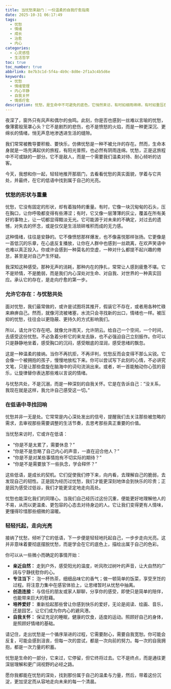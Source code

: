 ```yaml
---
title: 当忧愁来敲门：一份温柔的自我疗愈指南
date: 2025-10-31 06:17:49
tags:
  - 忧愁
  - 情绪
  - 成长
  - 治愈
  - 内心
categories:
  - 心灵感悟
  - 生活哲学
toc: true
toc_number: true
abbrlink: 8e7b3c1d-5f4a-4b9c-8d0e-2f1a3c4b5d6e
keywords:
  - 忧愁
  - 情绪管理
  - 内心平静
  - 自我关怀
  - 情感疗愈
description: 忧愁，是生命中不可避免的底色，它悄然来访，有时如细雨绵绵，有时如重压在心。这篇文章将带你温柔地面对这份情绪，不逃避，不抗拒，而是学着与它共处，倾听它带来的低语，最终在接纳与理解中，找到内心深处的光亮与力量。这是一份关于自我疗愈的邀请，愿你在此找到慰藉与前行的勇气。
---
```


夜深了，窗外只有风声和偶尔的虫鸣。此刻，你是否也感到一丝难以言喻的忧愁，像薄雾般笼罩心头？它不是剧烈的悲伤，也不是愤怒的火焰，而是一种更深沉、更绵长的情绪，悄无声息地渗透进生活的缝隙。

我们常常被教导要积极、要快乐，仿佛忧愁是一种不被允许的存在。然而，生命本身就是一场充满起伏的旅程，有阳光普照，也必然有阴雨连绵。忧愁，正是这旅程中不可或缺的一部分。它不是敌人，而是一个需要我们温柔对待、耐心倾听的访客。

今天，我想和你一起，轻轻地推开那扇门，去看看忧愁的真实面貌，学着与它共处，并最终，在它的低语中找到属于自己的光亮。

### 忧愁的形状与重量

忧愁，它没有固定的形状，却有着独特的重量。有时，它像一块沉甸甸的石头，压在胸口，让你呼吸都变得有些滞涩；有时，它又像一层薄薄的灰尘，覆盖在所有美好的事物上，让一切都显得黯淡无光。它可能源于对未来的不确定，对过去的遗憾，对失去的怀念，或是仅仅是生活琐碎堆积而成的无力感。

这种情绪，往往是安静的。它不像愤怒那样爆发，也不像喜悦那样张扬。它更像是一首低沉的乐章，在心底反复播放，让你在人群中也感到一丝疏离，在欢声笑语中也难以真正投入。你或许会感到一种莫名的空虚，一种对什么都提不起兴趣的倦怠，甚至是对自己产生怀疑。

我深知这种感受。那种无声的消耗，那种内在的挣扎，常常让人感到疲惫不堪。它不是矫情，不是脆弱，而是我们内心深处对生命、对自我、对世界的一种真实回应。承认它的存在，是走向疗愈的第一步。

### 允许它存在：与忧愁共处

面对忧愁，我们最常做的，或许是试图将其推开，假装它不存在，或者用各种忙碌来麻痹自己。然而，就像河流被堵塞，水流只会寻找新的出口，情绪也一样。被压抑的忧愁，往往会以更隐蔽、更持久的方式影响我们。

所以，请允许它存在吧。就像允许雨天，允许阴云。给自己一个空间，一个时间，去感受这份忧愁。不必急着分析它的来龙去脉，也不必强迫自己立刻振作。你可以只是静静地坐着，感受胸口的沉闷，感受眼底的湿润，感受思绪的飘忽。

这是一种温柔的接纳。当你不再抗拒，不再评判，忧愁反而会变得不那么尖锐。它会像一个被拥抱的孩子，慢慢地放松下来。你可以尝试写下此刻的心情，不必讲究文笔，只是让那些盘旋在脑海中的词句流淌出来。或者，听一首能触动你心弦的音乐，让旋律替你表达那些难以言说的情绪。

与忧愁共处，不是沉溺，而是一种深刻的自我关怀。它是在告诉自己：“没关系，我现在就是这样，我允许自己感受这一切。”

### 在低语中寻找回响

忧愁并非一无是处。它常常是内心深处发出的信号，提醒我们去关注那些被忽略的需求，去审视那些需要调整的生活节奏，去思考那些真正重要的价值。

当忧愁来访时，它或许在低语：
*   “你是不是太累了，需要休息？”
*   “你是不是忽略了自己内心的声音，一直在迎合他人？”
*   “你是不是对某些事情抱有不切实际的期待？”
*   “你是不是需要放下一些执念，学会释怀？”

这些低语，是成长的契机。它们促使我们停下来，向内看，去理解自己的脆弱，去发现自己的韧性。正是因为经历过忧愁，我们才能更深刻地体会到快乐的珍贵；正是因为感受过低谷，我们才能更坚定地走向高处。

忧愁也能深化我们的同理心。当我们自己经历过这份沉重，便能更好地理解他人的不易，从而以更温柔、更包容的心态去对待身边的人。它让我们变得更有人情味，更懂得珍惜那些细微的温暖。

### 轻轻托起，走向光亮

接纳了忧愁，倾听了它的低语，下一步便是轻轻地托起自己，一步步走向光亮。这并非意味着要彻底摆脱忧愁，而是学会在它的底色上，描绘出属于自己的色彩。

你可以从一些微小而确定的事情开始：
*   **亲近自然：** 走到户外，感受阳光的温度，听风吹过树叶的声音，让大自然的广阔与宁静抚慰你的心。
*   **专注当下：** 泡一杯热茶，细细品味它的香气；做一顿简单的饭菜，享受烹饪的过程。将注意力集中在感官体验上，让思绪暂时从忧愁中抽离。
*   **创造连接：** 与信任的朋友或家人聊聊，分享你的感受，即使只是简单的陪伴，也能带来巨大的慰藉。
*   **培养爱好：** 重新拾起那些曾让你感到快乐的爱好，无论是阅读、绘画、音乐，还是园艺，让它们成为你内心的避风港。
*   **自我关怀：** 保证充足的睡眠，健康的饮食，适度的运动。照顾好自己的身体，是照顾好情绪的基础。

请记住，走出忧愁是一个循序渐进的过程，它需要耐心，需要自我宽恕。你可能会反复，可能会感到沮丧，但每一次的尝试，都是一次向前的努力。每一次的自我拥抱，都是一次力量的积蓄。

忧愁是生命的一部分，它来过，它停留，但它终将过去。它不是终点，而是通往更深层理解和更广阔视野的必经之路。

愿你我都能在忧愁的深处，找到那份属于自己的温柔与力量，然后，带着这份沉淀，更加坚定而从容地走向未来的每一个清晨。